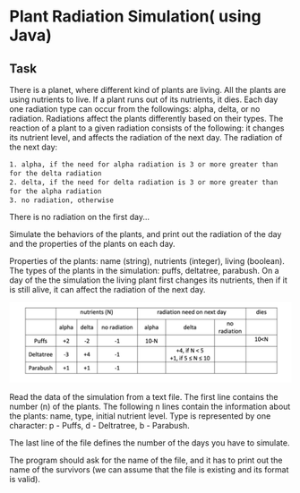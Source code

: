 
# Plant Radiation Simulation( using Java)


## Task

There is a planet, where different kind of plants are living. All the plants are using nutrients to live. If a plant runs out of its nutrients, it dies. Each day one radiation type can occur from the followings: alpha, delta, or no radiation. Radiations affect the plants differently based on their types. The reaction of a plant to a given radiation consists of the following: it changes its nutrient level, and affects the radiation of the next day. The radiation of the next day:

    1. alpha, if the need for alpha radiation is 3 or more greater than for the delta radiation
    2. delta, if the need for delta radiation is 3 or more greater than for the alpha radiation
    3. no radiation, otherwise


There is no radiation on the first day...

Simulate the behaviors of the plants, and print out the radiation of the day and the properties of the plants on each day.

Properties of the plants: name (string), nutrients (integer), living (boolean). The types of the plants in the simulation: puffs, deltatree, parabush.
On a day of the the simulation the living plant first changes its nutrients, then if it is still alive, it can affect the radiation of the next day.

![Table](./table.jpg)


Read the data of the simulation from a text file. The first line contains the number (n) of the plants. The following n lines contain the information about the plants: name, type, initial nutrient level. Type is represented by one character: p - Puffs, d - Deltratree, b - Parabush. 

The last line of the file defines the number of the days you have to simulate.

The program should ask for the name of the file, and it has to print out the name of the survivors (we can assume that the file is existing and its format is valid).